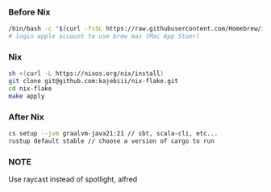 ### Before Nix
```bash
/bin/bash -c "$(curl -fsSL https://raw.githubusercontent.com/Homebrew/install/HEAD/install.sh)"
# login apple account to use brew mas (Mac App Stoer)
```

### Nix
```bash
sh <(curl -L https://nixos.org/nix/install)
git clone git@github.com:kajebiii/nix-flake.git
cd nix-flake
make apply
```

### After Nix
```bash
cs setup --jvm graalvm-java21:21 // sbt, scala-cli, etc...
rustup default stable // choose a version of cargo to run
```

### NOTE
Use raycast instead of spotlight, alfred
